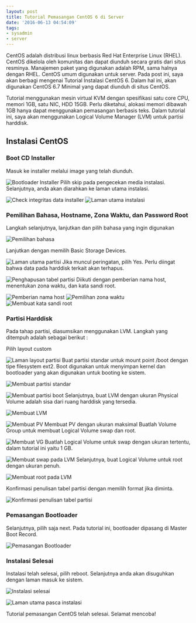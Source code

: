 ```yaml
---
layout: post
title: Tutorial Pemasangan CentOS 6 di Server
date: '2016-06-13 04:54:09'
tags:
- sysadmin
- server
---
```


CentOS adalah distribusi linux berbasis Red Hat Enterprise Linux (RHEL). CentOS dikelola oleh komunitas dan dapat diunduh secara gratis dari situs resminya. Manajemen paket yang digunakan adalah RPM, sama halnya dengan RHEL. CentOS umum digunakan untuk server. Pada post ini, saya akan berbagi mengenai Tutorial Instalasi CentOS 6. Dalam hal ini, akan digunakan CentOS 6.7 Minimal yang dapat diunduh di situs CentOS.


Tutorial menggunakan mesin virtual KVM dengan spesifikasi satu core CPU, memori 1GB, satu NIC, HDD 15GB. Perlu diketahui, alokasi memori dibawah 1GB hanya dapat menggunakan pemasangan berbasis teks. Dalam tutorial ini, saya akan menggunakan Logical Volume Manager (LVM) untuk partisi harddisk.

## Instalasi CentOS
### Boot CD Installer

Masuk ke installer melalui image yang telah diunduh.

![Bootloader Installer](https://rizkidoank.sgp1.digitaloceanspaces.com/rizkidoank/images/2016/06/centos-01.jpg)
Pilih skip pada pengecekan media instalasi. Selanjutnya, anda akan diarahkan ke laman utama instalasi.

![Check integritas data installer](https://rizkidoank.sgp1.digitaloceanspaces.com/rizkidoank/images/2016/06/centos-02.jpg)
![Laman utama instalasi](https://rizkidoank.sgp1.digitaloceanspaces.com/rizkidoank/images/2016/06/centos-03.jpg)

### Pemilihan Bahasa, Hostname, Zona Waktu, dan Password Root

Langkah selanjutnya, lanjutkan dan pilih bahasa yang ingin digunakan

![Pemilihan bahasa](https://rizkidoank.sgp1.digitaloceanspaces.com/rizkidoank/images/2016/06/centos-04.jpg)

Lanjutkan dengan memilih Basic Storage Devices.

![Laman utama partisi](https://rizkidoank.sgp1.digitaloceanspaces.com/rizkidoank/images/2016/06/centos-05.jpg)
Jika muncul peringatan, pilih Yes. Perlu diingat bahwa data pada harddisk terkait akan terhapus.

![Penghapusan tabel partisi](https://rizkidoank.sgp1.digitaloceanspaces.com/rizkidoank/images/2016/06/centos-06.jpg)
Diikuti dengan pemberian nama host, menentukan zona waktu, dan kata sandi root.

![Pemberian nama host](https://rizkidoank.sgp1.digitaloceanspaces.com/rizkidoank/images/2016/06/centos-07.jpg)
![Pemilihan zona waktu](https://rizkidoank.sgp1.digitaloceanspaces.com/rizkidoank/images/2016/06/centos-08.jpg)
![Membuat kata sandi root](https://rizkidoank.sgp1.digitaloceanspaces.com/rizkidoank/images/2016/06/centos-09.jpg)
### Partisi Harddisk

Pada tahap partisi, diasumsikan menggunakan LVM. Langkah yang ditempuh adalah sebagai berikut :

Pilih layout custom


![Laman layout partisi](https://rizkidoank.sgp1.digitaloceanspaces.com/rizkidoank/images/2016/06/centos-10.jpg)
Buat partisi standar untuk mount point /boot dengan tipe filesystem ext2. Boot digunakan untuk menyimpan kernel dan bootloader yang akan digunakan untuk booting ke sistem.


![Membuat partisi standar](https://rizkidoank.sgp1.digitaloceanspaces.com/rizkidoank/images/2016/06/centos-11.jpg)
 

![Membuat partisi boot](https://rizkidoank.sgp1.digitaloceanspaces.com/rizkidoank/images/2016/06/centos-12.jpg)
Selanjutnya, buat LVM dengan ukuran Physical Volume adalah sisa dari ruang harddisk yang tersedia.

![Membuat LVM](https://rizkidoank.sgp1.digitaloceanspaces.com/rizkidoank/images/2016/06/centos-13.jpg)

![Membuat PV](https://rizkidoank.sgp1.digitaloceanspaces.com/rizkidoank/images/2016/06/centos-14.jpg)
Membuat PV dengan ukuran maksimal
Buatlah Volume Group untuk membuat Logical Volume swap dan root.


![Membuat VG](https://rizkidoank.sgp1.digitaloceanspaces.com/rizkidoank/images/2016/06/centos-15.jpg)
Buatlah Logical Volume untuk swap dengan ukuran tertentu, dalam tutorial ini yaitu 1 GB.

![Membuat swap pada LVM](https://rizkidoank.sgp1.digitaloceanspaces.com/rizkidoank/images/2016/06/centos-16.jpg)
Selanjutnya, buat Logical Volume untuk root dengan ukuran penuh.

![Membuat root pada LVM](https://rizkidoank.sgp1.digitaloceanspaces.com/rizkidoank/images/2016/06/centos-17.jpg)

Konfirmasi penulisan tabel partisi dengan memilih format jika diminta.


![Konfirmasi penulisan tabel partisi](https://rizkidoank.sgp1.digitaloceanspaces.com/rizkidoank/images/2016/06/centos-18.jpg)
### Pemasangan Bootloader

Selanjutnya, pilih saja next. Pada tutorial ini, bootloader dipasang di Master Boot Record.


![Pemasangan Bootloader](https://rizkidoank.sgp1.digitaloceanspaces.com/rizkidoank/images/2016/06/centos-19.jpg)
### Instalasi Selesai

Instalasi telah selesai, pilih reboot. Selanjutnya anda akan disuguhkan dengan laman masuk ke sistem.


![Instalasi selesai](https://rizkidoank.sgp1.digitaloceanspaces.com/rizkidoank/images/2016/06/centos-20.jpg)

![Laman utama pasca instalasi](https://rizkidoank.sgp1.digitaloceanspaces.com/rizkidoank/images/2016/06/centos-21.jpg)
 
Tutorial pemasangan CentOS telah selesai. Selamat mencoba!